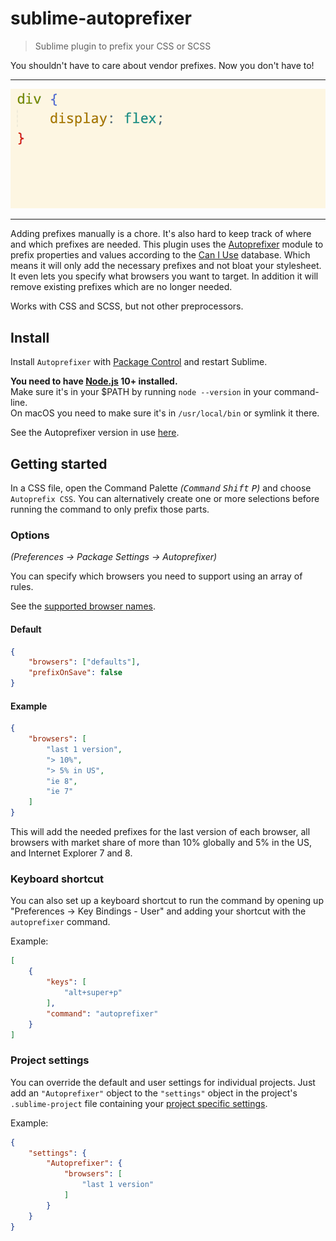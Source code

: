 # sublime-autoprefixer

> Sublime plugin to prefix your CSS or SCSS

You shouldn't have to care about vendor prefixes. Now you don't have to!

---

![](screenshot.gif)

---

Adding prefixes manually is a chore. It's also hard to keep track of where and which prefixes are needed. This plugin uses the [Autoprefixer](https://github.com/postcss/autoprefixer) module to prefix properties and values according to the [Can I Use](https://caniuse.com) database. Which means it will only add the necessary prefixes and not bloat your stylesheet. It even lets you specify what browsers you want to target. In addition it will remove existing prefixes which are no longer needed.

Works with CSS and SCSS, but not other preprocessors.

## Install

Install `Autoprefixer` with [Package Control](https://packagecontrol.io) and restart Sublime.

**You need to have [Node.js](https://nodejs.org) 10+ installed.**<br>
Make sure it's in your $PATH by running `node --version` in your command-line.<br>
On macOS you need to make sure it's in `/usr/local/bin` or symlink it there.

See the Autoprefixer version in use [here](https://github.com/sindresorhus/sublime-autoprefixer/blob/main/node_modules/autoprefixer/package.json#L120).

## Getting started

In a CSS file, open the Command Palette *(<kbd>Command</kbd> <kbd>Shift</kbd> <kbd>P</kbd>)* and choose `Autoprefix CSS`. You can alternatively create one or more selections before running the command to only prefix those parts.

### Options

*(Preferences → Package Settings → Autoprefixer)*

You can specify which browsers you need to support using an array of rules.

See the [supported browser names](https://github.com/postcss/autoprefixer#browsers).

#### Default

```json
{
	"browsers": ["defaults"],
	"prefixOnSave": false
}
```

#### Example

```json
{
	"browsers": [
		"last 1 version",
		"> 10%",
		"> 5% in US",
		"ie 8",
		"ie 7"
	]
}
```

This will add the needed prefixes for the last version of each browser, all browsers with market share of more than 10% globally and 5% in the US, and Internet Explorer 7 and 8.

### Keyboard shortcut

You can also set up a keyboard shortcut to run the command by opening up "Preferences → Key Bindings - User" and adding your shortcut with the `autoprefixer` command.

Example:

```json
[
	{
		"keys": [
			"alt+super+p"
		],
		"command": "autoprefixer"
	}
]
```

### Project settings

You can override the default and user settings for individual projects. Just add an `"Autoprefixer"` object to the `"settings"` object in the project's `.sublime-project` file containing your [project specific settings](https://www.sublimetext.com/docs/3/projects.html).

Example:

```json
{
	"settings": {
		"Autoprefixer": {
			"browsers": [
				"last 1 version"
			]
		}
	}
}
```
